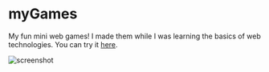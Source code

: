 myGames
=======

My fun mini web games! I made them while I was learning the basics of web technologies.
You can try it [here](http://ilian-iliev.herokuapp.com/).

![screenshot](http://ilian-iliev.herokuapp.com/resources/minigames.jpg)
